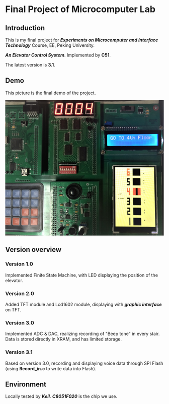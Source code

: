# Final Project of Microcomputer Lab

## Introduction
This is my final project for ___Experiments on Microcomputer and Interface Technology___ Course, EE, Peking University.

___An Elevator Control System___.
Implemented by __C51__.

The latest version is __3.1__.

## Demo
This picture is the final demo of the project.

![](https://github.com/YyzHarry/Microcomputer_Lab/raw/master/Final%20Project/Show.jpg)

## Version overview

### Version 1.0
Implemented Finite State Machine, with LED displaying the position of the elevator.

### Version 2.0
Added TFT module and Lcd1602 module, displaying with ___graphic interface___ on TFT.

### Version 3.0
Implemented ADC & DAC, realizing recording of "Beep tone" in every stair. Data is stored directly in XRAM, and has limited storage.

### Version 3.1
Based on version 3.0, recording and displaying voice data through SPI Flash (using __Record_in.c__ to write data into Flash).

## Environment
Locally tested by ___Keil___. ___C8051F020___ is the chip we use.